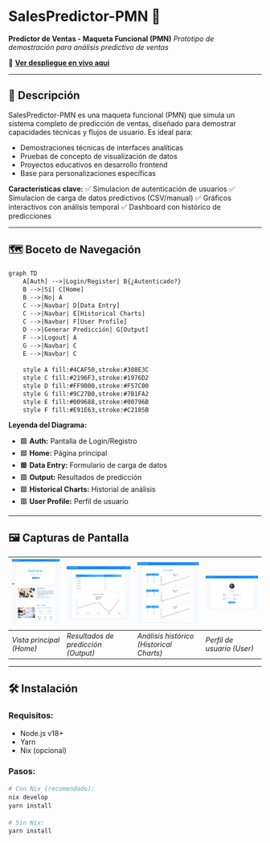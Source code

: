 # SalesPredictor-PMN 🚀

**Predictor de Ventas - Maqueta Funcional (PMN)**
*Prototipo de demostración para análisis predictivo de ventas*

🔗 **[Ver despliegue en vivo aquí](https://sales-predictor-86tcd1ndb-sintaxis-projects.vercel.app/)**

---

## 📌 Descripción

SalesPredictor-PMN es una maqueta funcional (PMN) que simula un sistema completo de predicción de ventas, diseñado para demostrar capacidades técnicas y flujos de usuario. Es ideal para:

- Demostraciones técnicas de interfaces analíticas
- Pruebas de concepto de visualización de datos
- Proyectos educativos en desarrollo frontend
- Base para personalizaciones específicas

**Características clave:**
✅ Simulacion de autenticación de usuarios
✅ Simulacion de carga de datos predictivos (CSV/manual)
✅ Gráficos interactivos con análisis temporal
✅ Dashboard con histórico de predicciones

---

## 🗺️ Boceto de Navegación

```mermaid
graph TD
    A[Auth] -->|Login/Register| B{¿Autenticado?}
    B -->|Sí| C[Home]
    B -->|No| A
    C -->|Navbar| D[Data Entry]
    C -->|Navbar| E[Historical Charts]
    C -->|Navbar| F[User Profile]
    D -->|Generar Predicción| G[Output]
    F -->|Logout| A
    G -->|Navbar| C
    E -->|Navbar| C

    style A fill:#4CAF50,stroke:#388E3C
    style C fill:#2196F3,stroke:#1976D2
    style D fill:#FF9800,stroke:#F57C00
    style G fill:#9C27B0,stroke:#7B1FA2
    style E fill:#009688,stroke:#00796B
    style F fill:#E91E63,stroke:#C2185B
```

**Leyenda del Diagrama:**
- 🟩 **Auth:** Pantalla de Login/Registro
- 🟦 **Home:** Página principal
- 🟧 **Data Entry:** Formulario de carga de datos
- 🟪 **Output:** Resultados de predicción
- 🟩 **Historical Charts:** Historial de análisis
- 🟥 **User Profile:** Perfil de usuario
---

## 🖼️ Capturas de Pantalla

| ![Home](./public/assets/screenshots/home.png) | ![Output](./public/assets/screenshots/output.png) | ![Historical Charts](./public/assets/screenshots/historicalcharts.png) | ![User](./public/assets/screenshots/user.png) |
|-----------------------------------------|--------------------------------------------|---------------------------------------------------------------|----------------------------------------|
| *Vista principal (Home)*                | *Resultados de predicción (Output)*        | *Análisis histórico (Historical Charts)*                      | *Perfil de usuario (User)*             |

---

## 🛠️ Instalación

### Requisitos:
- Node.js v18+
- Yarn
- Nix (opcional)

### Pasos:
```bash
# Con Nix (recomendado):
nix develop
yarn install

# Sin Nix:
yarn install
